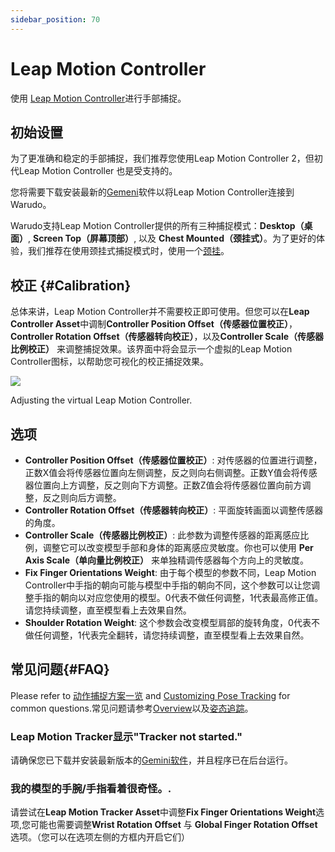```yaml
---
sidebar_position: 70
---
```


# Leap Motion Controller 

使用 [Leap Motion Controller](https://leap2.ultraleap.com/leap-motion-controller-2/)进行手部捕捉。

## 初始设置

为了更准确和稳定的手部捕捉，我们推荐您使用Leap Motion Controller 2，但初代Leap Motion Controller 也是受支持的。

您将需要下载安装最新的[Gemeni](https://leap2.ultraleap.com/gemini-downloads/)软件以将Leap Motion Controller连接到Warudo。

Warudo支持Leap Motion Controller提供的所有三种捕捉模式：**Desktop（桌面）**, **Screen Top（屏幕顶部）**, 以及 **Chest Mounted（颈挂式）**。为了更好的体验，我们推荐在使用颈挂式捕捉模式时，使用一个[颈挂](https://www.etsy.com/market/leap_motion_mounting)。

## 校正 {#Calibration}

总体来讲，Leap Motion Controller并不需要校正即可使用。但您可以在**Leap Controller Asset**中调制**Controller Position Offset（传感器位置校正）**，**Controller Rotation Offset（传感器转向校正）**，以及**Controller Scale（传感器比例校正）** 来调整捕捉效果。该界面中将会显示一个虚拟的Leap Motion Controller图标，以帮助您可视化的校正捕捉效果。

![](/doc-img/en-leapmotion-1.png)
<p class="img-desc">Adjusting the virtual Leap Motion Controller.</p>

## 选项

* **Controller Position Offset（传感器位置校正）**: 对传感器的位置进行调整，正数X值会将传感器位置向左侧调整，反之则向右侧调整。正数Y值会将传感器位置向上方调整，反之则向下方调整。正数Z值会将传感器位置向前方调整，反之则向后方调整。
* **Controller Rotation Offset（传感器转向校正）**: 平面旋转画面以调整传感器的角度。
* **Controller Scale（传感器比例校正）**: 此参数为调整传感器的距离感应比例，调整它可以改变模型手部和身体的距离感应灵敏度。你也可以使用 **Per Axis Scale（单向量比例校正）** 来单独精调传感器每个方向上的灵敏度。 
* **Fix Finger Orientations Weight**: 由于每个模型的参数不同，Leap Motion Controller中手指的朝向可能与模型中手指的朝向不同，这个参数可以让您调整手指的朝向以对应您使用的模型。0代表不做任何调整，1代表最高修正值。请您持续调整，直至模型看上去效果自然。
* **Shoulder Rotation Weight**: 这个参数会改变模型肩部的旋转角度，0代表不做任何调整，1代表完全翻转，请您持续调整，直至模型看上去效果自然。

## 常见问题{#FAQ}

Please refer to [动作捕捉方案一览](overview#FAQ) and [Customizing Pose Tracking](body-tracking#FAQ) for common questions.常见问题请参考[Overview](overview#FAQ)以及[姿态追踪](body-tracking#FAQ)。

### Leap Motion Tracker显示"Tracker not started."

请确保您已下载并安装最新版本的[Gemini软件](https://leap2.ultraleap.com/gemini-downloads/)，并且程序已在后台运行。

### 我的模型的手腕/手指看着很奇怪。.

请尝试在**Leap Motion Tracker Asset**中调整**Fix Finger Orientations Weight**选项,您可能也需要调整**Wrist Rotation Offset** 与 **Global Finger Rotation Offset**选项。（您可以在选项左侧的方框内开启它们）
